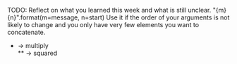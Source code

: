 TODO: Reflect on what you learned this week and what is still unclear.
"{m} {n}".format(m=message, n=start)        Use it if the order of your arguments is not likely to change and you only have very few elements you want to concatenate.

* -> multiply  
** -> squared